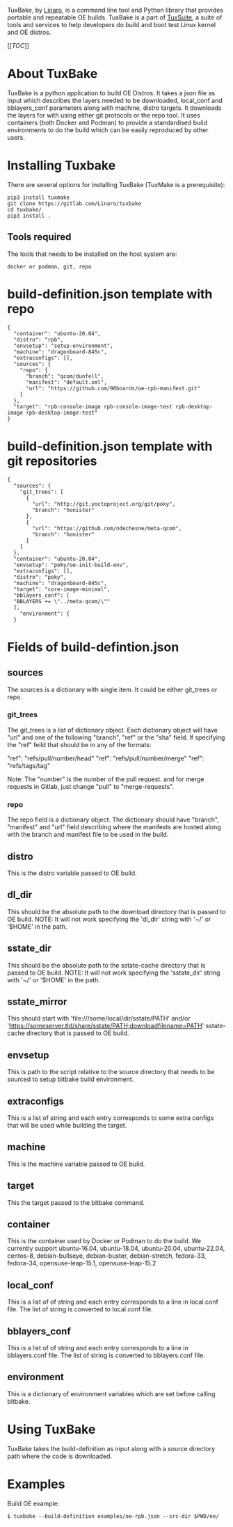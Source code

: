 TuxBake, by [Linaro](https://www.linaro.org/), is a command line tool and
Python library that provides portable and repeatable OE builds. TuxBake is a part of [TuxSuite](https://tuxsuite.com), a suite of tools and services to help developers do build and boot test Linux kernel and OE distros.

[[_TOC_]]


# About TuxBake

TuxBake is a python application to build OE Distros. It takes a json file as input which
describes the layers needed to be downloaded, local_conf and bblayers_conf parameters along
with machine, distro targets. It downloads the layers for with using either git protocols or
the repo tool. It uses containers (both Docker and Podman) to provide a standardised build
environments to do the build which can be easily reproduced by other users.

# Installing Tuxbake

There are several options for installing TuxBake (TuxMake is a prerequisite):
```
pip3 install tuxmake
git clone https://gitlab.com/Linaro/tuxbake
cd tuxbake/
pip3 install .
```
## Tools required
The tools that needs to be installed on the host system are:
```
docker or podman, git, repo
```


# build-definition.json template with repo
```
{
  "container": "ubuntu-20.04",
  "distro": "rpb",
  "envsetup": "setup-environment",
  "machine": "dragonboard-845c",
  "extraconfigs": [],
  "sources": {
    "repo": {
      "branch": "qcom/dunfell",
      "manifest": "default.xml",
      "url": "https://github.com/96boards/oe-rpb-manifest.git"
    }
  },
  "target": "rpb-console-image rpb-console-image-test rpb-desktop-image rpb-desktop-image-test"
}
```

# build-definition.json template with git repositories
```
{
  "sources": {
    "git_trees": [
      {
        "url": "http://git.yoctoproject.org/git/poky",
        "branch": "honister"
      },
      {
        "url": "https://github.com/ndechesne/meta-qcom",
        "branch": "honister"
      }
    ]
  },
  "container": "ubuntu-20.04",
  "envsetup": "poky/oe-init-build-env",
  "extraconfigs": [],
  "distro": "poky",
  "machine": "dragonboard-845c",
  "target": "core-image-minimal",
  "bblayers_conf": [
  "BBLAYERS += \"../meta-qcom/\""
  ],
    "environment": {
  }
```

# Fields of build-defintion.json

## sources
The sources is a dictionary with single item. It could be either git_trees or repo.

### git_trees
The git_trees is a list of dictionary object. Each dictionary
object will have "url" and one of the following "branch", "ref"
or the "sha" field.  If specifying the "ref" feild that should
be in any of the formats:

"ref": "refs/pull/number/head"
"ref": "refs/pull/number/merge"
"ref": "refs/tags/tag"

Note: The "number" is the number of the pull request. and for
merge requests in Gitlab, just change "pull" to
"merge-requests".

### repo
The repo field is a dictionary object. The dictionary should have "branch", "manifest" and "url" field describing where the manifests are hosted along with the branch and manifest file to be used in the build.

## distro
This is the distro variable passed to OE build.

## dl_dir
This should be the absolute path to the download directory that is passed to OE build. NOTE: It will not work specifying the 'dl_dir' string with '~/' or '$HOME' in the path.

## sstate_dir
This should be the absolute path to the sstate-cache directory that is passed to OE build. NOTE: It will not work specifying the 'sstate_dir' string with '~/' or '$HOME' in the path.

## sstate_mirror
This should start with 'file:///some/local/dir/sstate/PATH' and/or 'https://someserver.tld/share/sstate/PATH;downloadfilename=PATH' sstate-cache directory that is passed to OE build.

## envsetup
This is path to the script relative to the source directory that needs to be sourced to setup bitbake build environment.

## extraconfigs
This is a list of string and each entry corresponds to some extra configs that will be used while building the target.

## machine
This is the machine variable passed to OE build.

## target
This the target passed to the bitbake command.

## container
This is the container used by Docker or Podman to do the build. We currently support ubuntu-16.04, ubuntu-18.04, ubuntu-20.04, ubuntu-22.04, centos-8, debian-bullseye, debian-buster, debian-stretch, fedora-33, fedora-34, opensuse-leap-15.1, opensuse-leap-15.2

## local_conf
This is a list of of string and each entry corresponds to a line in local.conf file. The list of string is converted to local.conf file.

## bblayers_conf
This is a list of of string and each entry corresponds to a line in bblayers.conf file. The list of string is converted to bblayers.conf file.

## environment
This is a dictionary of environment variables which are set before calling bitbake.

# Using TuxBake

TuxBake takes the build-definition as input along with a source directory path where the code is downloaded.

# Examples

Build OE example:

    $ tuxbake --build-definition examples/oe-rpb.json --src-dir $PWD/oe/
